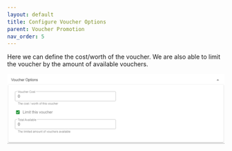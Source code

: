 ```yaml
---
layout: default
title: Configure Voucher Options
parent: Voucher Promotion
nav_order: 5
---
```


Here we can define the cost/worth of the voucher. We are also able to limit the voucher by the amount of available vouchers. 

<img src="\img\Promotions\VoucherOptions.png" alt="">